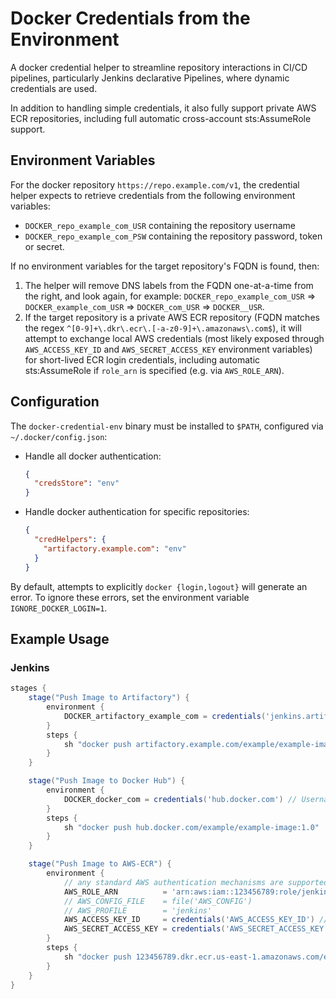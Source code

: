 # Docker Credentials from the Environment

A docker credential helper to streamline repository interactions in CI/CD pipelines, particularly Jenkins declarative Pipelines, where dynamic credentials are used.

In addition to handling simple credentials, it also fully support private AWS ECR repositories, including full automatic cross-account sts:AssumeRole support.

## Environment Variables

For the docker repository `https://repo.example.com/v1`, the credential helper expects to retrieve credentials from the following environment variables:

* `DOCKER_repo_example_com_USR` containing the repository username
* `DOCKER_repo_example_com_PSW` containing the repository password, token or secret.

If no environment variables for the target repository's FQDN is found, then:

1. The helper will remove DNS labels from the FQDN one-at-a-time from the right, and look again, for example:
`DOCKER_repo_example_com_USR` => `DOCKER_example_com_USR` => `DOCKER_com_USR` => `DOCKER__USR`.
2. If the target repository is a private AWS ECR repository (FQDN matches the regex `^[0-9]+\.dkr\.ecr\.[-a-z0-9]+\.amazonaws\.com$`), it will attempt to exchange local AWS credentials (most likely exposed through `AWS_ACCESS_KEY_ID` and `AWS_SECRET_ACCESS_KEY` environment variables) for short-lived ECR login credentials, including automatic sts:AssumeRole if `role_arn` is specified (e.g. via `AWS_ROLE_ARN`).

## Configuration

The `docker-credential-env` binary must be installed to `$PATH`, configured via `~/.docker/config.json`:

* Handle all docker authentication:

  ```json
  {
    "credsStore": "env"
  }
  ```

* Handle docker authentication for specific repositories:

  ```json
  {
    "credHelpers": {
      "artifactory.example.com": "env"
    }
  }
  ```

By default, attempts to explicitly `docker {login,logout}` will generate an error. To ignore these errors, set the environment variable `IGNORE_DOCKER_LOGIN=1`.

## Example Usage

### Jenkins

```groovy
stages {
    stage("Push Image to Artifactory") {
        environment {
            DOCKER_artifactory_example_com = credentials('jenkins.artifactory') // (Vault) Username-Password credential
        }
        steps {
            sh "docker push artifactory.example.com/example/example-image:1.0"
        }
    }

    stage("Push Image to Docker Hub") {
        environment {
            DOCKER_docker_com = credentials('hub.docker.com') // Username-Password credential, exploiting domain search
        }
        steps {
            sh "docker push hub.docker.com/example/example-image:1.0"
        }
    }

    stage("Push Image to AWS-ECR") {
        environment {
            // any standard AWS authentication mechanisms are supported
            AWS_ROLE_ARN          = 'arn:aws:iam::123456789:role/jenkins-user' // triggers automatic sts:AssumeRole
            // AWS_CONFIG_FILE    = file('AWS_CONFIG')
            // AWS_PROFILE        = 'jenkins'
            AWS_ACCESS_KEY_ID     = credentials('AWS_ACCESS_KEY_ID') // String credential
            AWS_SECRET_ACCESS_KEY = credentials('AWS_SECRET_ACCESS_KEY') // String credential
        }
        steps {
            sh "docker push 123456789.dkr.ecr.us-east-1.amazonaws.com/example/example-image:1.0"
        }
    }
}
```
